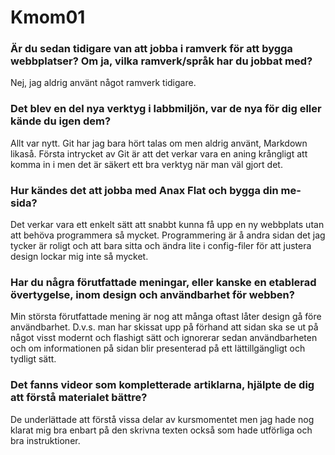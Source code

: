 Kmom01
===============================

### Är du sedan tidigare van att jobba i ramverk för att bygga webbplatser? Om ja, vilka ramverk/språk har du jobbat med?
Nej, jag aldrig använt något ramverk tidigare.

### Det blev en del nya verktyg i labbmiljön, var de nya för dig eller kände du igen dem?
Allt var nytt. Git har jag bara hört talas om men aldrig använt, Markdown
likaså. Första intrycket av Git är att det verkar vara en aning krångligt att 
komma in i men det är säkert ett bra verktyg när man väl gjort det.

### Hur kändes det att jobba med Anax Flat och bygga din me-sida?
Det verkar vara ett enkelt sätt att snabbt kunna få upp en ny webbplats utan att
behöva programmera så mycket. Programmering är å andra sidan det jag tycker är
roligt och att bara sitta och ändra lite i config-filer för att justera design
lockar mig inte så mycket.

### Har du några förutfattade meningar, eller kanske en etablerad övertygelse, inom design och användbarhet för webben?
Min största förutfattade mening är nog att många oftast låter design gå före
användbarhet. D.v.s. man har skissat upp på förhand att sidan ska se ut på något
visst modernt och flashigt sätt och ignorerar sedan användbarheten och om
informationen på sidan blir presenterad på ett lättillgängligt och tydligt sätt.

### Det fanns videor som kompletterade artiklarna, hjälpte de dig att förstå materialet bättre?
De underlättade att förstå vissa delar av kursmomentet men jag hade nog klarat
mig bra enbart på den skrivna texten också som hade utförliga och bra
instruktioner.
